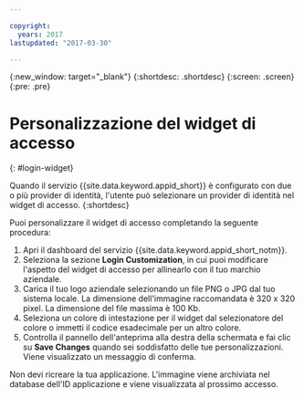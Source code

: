 ```yaml
---

copyright:
  years: 2017
lastupdated: "2017-03-30"

---
```

{:new_window: target="_blank"}
{:shortdesc: .shortdesc}
{:screen: .screen}
{:pre: .pre}

# Personalizzazione del widget di accesso
{: #login-widget}

Quando il servizio {{site.data.keyword.appid_short}} è configurato con due o più provider di identità, l'utente può selezionare un provider di identità nel widget di accesso.
{:shortdesc}

Puoi personalizzare il widget di accesso completando la seguente procedura:

1. Apri il dashboard del servizio {{site.data.keyword.appid_short_notm}}.
2. Seleziona la sezione **Login Customization**, in cui puoi modificare l'aspetto del widget di accesso per allinearlo con il tuo marchio aziendale.
3. Carica il tuo logo aziendale selezionando un file PNG o JPG dal tuo sistema locale. La dimensione dell'immagine raccomandata è 320 x 320 pixel. La dimensione del file massima è 100 Kb.
4. Seleziona un colore di intestazione per il widget dal selezionatore del colore o immetti il codice esadecimale per un altro colore.
5. Controlla il pannello dell'anteprima alla destra della schermata e fai clic su **Save Changes** quando sei soddisfatto delle tue personalizzazioni. Viene visualizzato un messaggio di conferma.

Non devi ricreare la tua applicazione. L'immagine viene archiviata nel database dell'ID applicazione e viene visualizzata al prossimo accesso.
